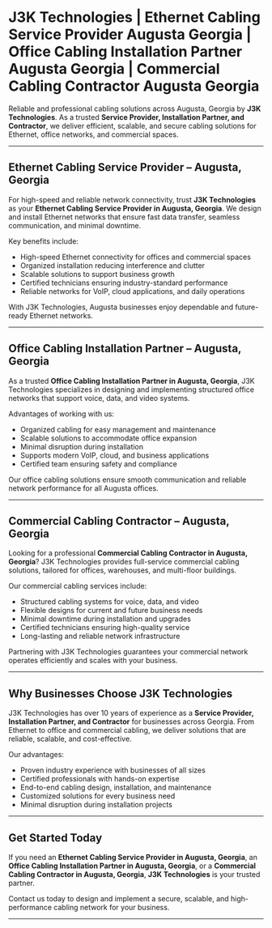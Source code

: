 # J3K Technologies | Ethernet Cabling Service Provider Augusta Georgia | Office Cabling Installation Partner Augusta Georgia | Commercial Cabling Contractor Augusta Georgia  

Reliable and professional cabling solutions across Augusta, Georgia by **J3K Technologies**. As a trusted **Service Provider, Installation Partner, and Contractor**, we deliver efficient, scalable, and secure cabling solutions for Ethernet, office networks, and commercial spaces.  

---

## Ethernet Cabling Service Provider – Augusta, Georgia  
For high-speed and reliable network connectivity, trust **J3K Technologies** as your **Ethernet Cabling Service Provider in Augusta, Georgia**. We design and install Ethernet networks that ensure fast data transfer, seamless communication, and minimal downtime.  

Key benefits include:  

- High-speed Ethernet connectivity for offices and commercial spaces  
- Organized installation reducing interference and clutter  
- Scalable solutions to support business growth  
- Certified technicians ensuring industry-standard performance  
- Reliable networks for VoIP, cloud applications, and daily operations  

With J3K Technologies, Augusta businesses enjoy dependable and future-ready Ethernet networks.  

---

## Office Cabling Installation Partner – Augusta, Georgia  
As a trusted **Office Cabling Installation Partner in Augusta, Georgia**, J3K Technologies specializes in designing and implementing structured office networks that support voice, data, and video systems.  

Advantages of working with us:  

- Organized cabling for easy management and maintenance  
- Scalable solutions to accommodate office expansion  
- Minimal disruption during installation  
- Supports modern VoIP, cloud, and business applications  
- Certified team ensuring safety and compliance  

Our office cabling solutions ensure smooth communication and reliable network performance for all Augusta offices.  

---

## Commercial Cabling Contractor – Augusta, Georgia  
Looking for a professional **Commercial Cabling Contractor in Augusta, Georgia**? J3K Technologies provides full-service commercial cabling solutions, tailored for offices, warehouses, and multi-floor buildings.  

Our commercial cabling services include:  

- Structured cabling systems for voice, data, and video  
- Flexible designs for current and future business needs  
- Minimal downtime during installation and upgrades  
- Certified technicians ensuring high-quality service  
- Long-lasting and reliable network infrastructure  

Partnering with J3K Technologies guarantees your commercial network operates efficiently and scales with your business.  

---

## Why Businesses Choose J3K Technologies  
J3K Technologies has over 10 years of experience as a **Service Provider, Installation Partner, and Contractor** for businesses across Georgia. From Ethernet to office and commercial cabling, we deliver solutions that are reliable, scalable, and cost-effective.  

Our advantages:  

- Proven industry experience with businesses of all sizes  
- Certified professionals with hands-on expertise  
- End-to-end cabling design, installation, and maintenance  
- Customized solutions for every business need  
- Minimal disruption during installation projects  

---

## Get Started Today  
If you need an **Ethernet Cabling Service Provider in Augusta, Georgia**, an **Office Cabling Installation Partner in Augusta, Georgia**, or a **Commercial Cabling Contractor in Augusta, Georgia**, **J3K Technologies** is your trusted partner.  

Contact us today to design and implement a secure, scalable, and high-performance cabling network for your business.  

---
